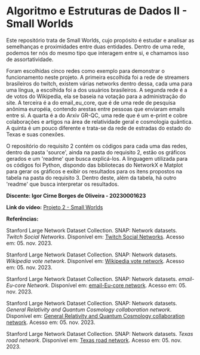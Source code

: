 # Algoritmo e Estruturas de Dados II - Small Worlds 
Este repositório trata de Small Worlds, cujo propósito é estudar e analisar as semelhanças e proximidades entre duas entidades. Dentro de uma rede, podemos ter nós do mesmo tipo que interagem entre si, e chamamos isso de assortatividade.


Foram escolhidas cinco redes como exemplo para demonstrar o funcionamento neste projeto. A primeira escolhida foi a rede de streamers brasileiros do twitch, existem várias networks dentro dessa, cada uma para uma língua, a escolhida foi a dos usuários brasileiros. A segunda rede é a de votos do Wikipedia, ela se baseia na votação para a administração do site. A terceira é a do email_eu_core, que é de uma rede de pesquisa anônima européia, contendo arestas entre pessoas que enviaram emails entre si. A quarta é a do Arxiv GR-QC, uma rede que é  um e-print e cobre colaborações e artigos na área de relatividade geral e cosmologia quântica. A quinta é um pouco diferente e trata-se da rede de estradas do estado do Texas e suas conexões.


O repositório do requisito 2 contém os códigos para cada uma das redes, dentro da pasta 'source', ainda na pasta do requisito 2, estão os gráficos gerados e um 'readme' que busca explicá-los. A linguagem utilizada para os códigos foi Python, dispondo das bibliotecas do NetworkX e Matplot para gerar os gráficos e exibir os resultados para os itens propostos na tabela na pasta do requisito 3. Dentro deste, além da tabela, há outro 'readme' que busca interpretar os resultados.




**Discente: Igor Cirne Borges de Oliveira - 20230001623**


**Link do vídeo:** [Projeto 2 - Small Worlds]()




**Referências:**


Stanford Large Network Dataset Collection. SNAP: Network datasets. *Twitch Social Networks*. Disponível em: [Twitch Social Networks](https://snap.stanford.edu/data/twitch-social-networks.html). Acesso em: 05. nov. 2023.


Stanford Large Network Dataset Collection. SNAP: Network datasets. *Wikipedia vote network*. Disponível em: [Wikipedia vote network](https://snap.stanford.edu/data/wiki-Vote.html). Acesso em: 05. nov. 2023.


Stanford Large Network Dataset Collection. SNAP: Network datasets. *email-Eu-core Network*. Disponível em: [email-Eu-core network](https://snap.stanford.edu/data/email-Eu-core.html). Acesso em: 05. nov. 2023.


Stanford Large Network Dataset Collection. SNAP: Network datasets. *General Relativity and Quantum Cosmology collaboration network*. Disponível em: [General Relativity and Quantum Cosmology collaboration network](https://snap.stanford.edu/data/ca-GrQc.html). Acesso em: 05. nov. 2023.


Stanford Large Network Dataset Collection. SNAP: Network datasets. *Texas road network*. Disponível em: [Texas road network](https://snap.stanford.edu/data/roadNet-TX.html). Acesso em: 05. nov. 2023.
